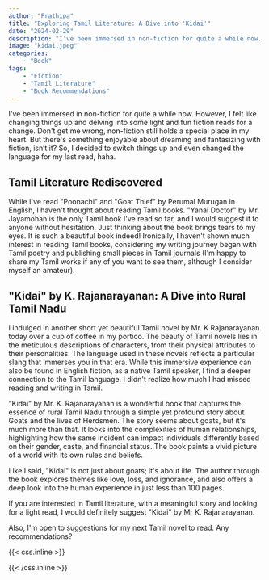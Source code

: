 ```yaml
---
author: "Prathipa"
title: "Exploring Tamil Literature: A Dive into 'Kidai'"
date: "2024-02-29"
description: "I've been immersed in non-fiction for quite a while now. However, I felt like changing things up and delving into some light and fun fiction reads for a change. Don't get me wrong, non-fiction still holds a special place in my heart."
image: "kidai.jpeg"
categories:
    - "Book"
tags:
    - "Fiction"
    - "Tamil Literature"
    - "Book Recommendations"
---
```


I've been immersed in non-fiction for quite a while now. However, I felt like changing things up and delving into some light and fun fiction reads for a change. Don't get me wrong, non-fiction still holds a special place in my heart. But there's something enjoyable about dreaming and fantasizing with fiction, isn’t it? So, I decided to switch things up and even changed the language for my last read, haha.

## Tamil Literature Rediscovered

While I've read "Poonachi" and "Goat Thief" by Perumal Murugan in English, I haven't thought about reading Tamil books. "Yanai Doctor" by Mr. Jayamohan is the only Tamil book I've read so far, and I would suggest it to anyone without hesitation. Just thinking about the book brings tears to my eyes. It is such a beautiful book indeed! Ironically, I haven't shown much interest in reading Tamil books, considering my writing journey began with Tamil poetry and publishing small pieces in Tamil journals (I'm happy to share my Tamil works if any of you want to see them, although I consider myself an amateur).

## "Kidai" by K. Rajanarayanan: A Dive into Rural Tamil Nadu

I indulged in another short yet beautiful Tamil novel by Mr. K Rajanarayanan today over a cup of coffee in my portico. The beauty of Tamil novels lies in the meticulous descriptions of characters, from their physical attributes to their personalities. The language used in these novels reflects a particular slang that immerses you in that era. While this immersive experience can also be found in English fiction, as a native Tamil speaker, I find a deeper connection to the Tamil language. I didn't realize how much I had missed reading and writing in Tamil.

"Kidai" by Mr. K. Rajanarayanan is a wonderful book that captures the essence of rural Tamil Nadu through a simple yet profound story about Goats and the lives of Herdsmen. The story seems about goats, but it's much more than that. It looks into the complexities of human relationships, highlighting how the same incident can impact individuals differently based on their gender, caste, and financial status. The book paints a vivid picture of a world with its own rules and beliefs.

Like I said, "Kidai" is not just about goats; it's about life. The author through the book explores themes like love, loss, and ignorance, and also offers a deep look into the human experience in just less than 100 pages.

If you are interested in Tamil literature, with a meaningful story and looking for a light read, I would definitely suggest "Kidai" by Mr K. Rajanarayanan.

Also, I'm open to suggestions for my next Tamil novel to read. Any recommendations?


{{< css.inline >}}
<style>
.canon { background: white; width: 100%; height: auto; }
</style>
{{< /css.inline >}}
